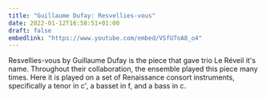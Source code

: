 ```yaml
---
title: "Guillaume Dufay: Resvellies-vous"
date: 2022-01-12T16:58:51+01:00
draft: false
embedlink: "https://www.youtube.com/embed/VSfU7oA8_o4"
---
```

Resvellies-vous by Guillaume Dufay is the piece that gave trio Le Réveil it's name. Throughout their collaboration, the ensemble played this piece many times. Here it is played on a set of Renaissance consort instruments, specifically a tenor in c', a basset in f, and a bass in c.


